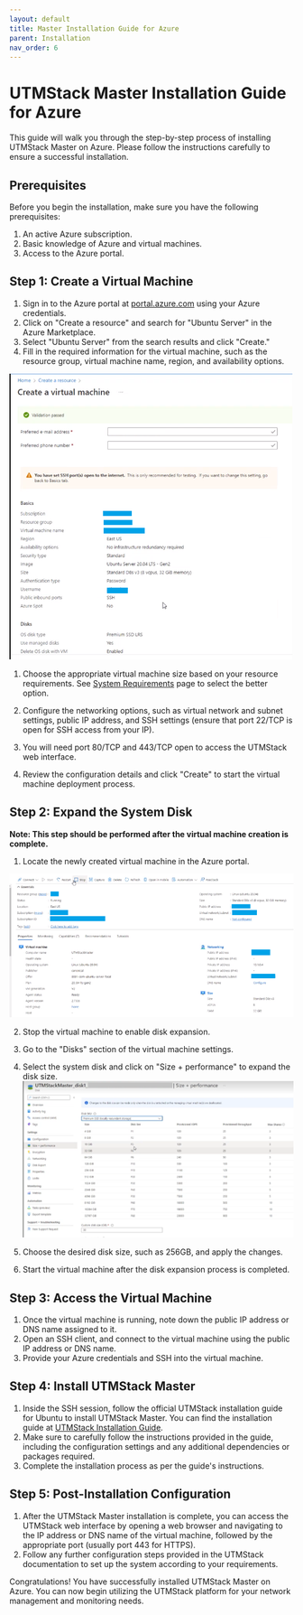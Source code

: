 ```yaml
---
layout: default
title: Master Installation Guide for Azure
parent: Installation
nav_order: 6
---
```


# UTMStack Master Installation Guide for Azure

This guide will walk you through the step-by-step process of installing UTMStack Master on Azure. Please follow the instructions carefully to ensure a successful installation.

## Prerequisites
Before you begin the installation, make sure you have the following prerequisites:

1. An active Azure subscription.
2. Basic knowledge of Azure and virtual machines.
3. Access to the Azure portal.

## Step 1: Create a Virtual Machine

1. Sign in to the Azure portal at [portal.azure.com](https://portal.azure.com) using your Azure credentials.
2. Click on "Create a resource" and search for "Ubuntu Server" in the Azure Marketplace.
3. Select "Ubuntu Server" from the search results and click "Create."
4. Fill in the required information for the virtual machine, such as the resource group, virtual machine name, region, and availability options.

<img alt="vm settings" src="./Images/Images/../../../Images/vmconf.png">


1. Choose the appropriate virtual machine size based on your resource requirements. See <a href="./SystemRequirements">System Requirements</a> page to select the better option.

2. Configure the networking options, such as virtual network and subnet settings, public IP address, and SSH settings (ensure that port 22/TCP is open for SSH access from your IP).

3. You will need port 80/TCP and 443/TCP open to access the UTMStack web interface.

4. Review the configuration details and click "Create" to start the virtual machine deployment process.

## Step 2: Expand the System Disk

**Note: This step should be performed after the virtual machine creation is complete.**

1. Locate the newly created virtual machine in the Azure portal.

<img alt="vm settings" src="./Images/Images/../../../Images/vmconf2.png">

2. Stop the virtual machine to enable disk expansion.
3. Go to the "Disks" section of the virtual machine settings.
4. Select the system disk and click on "Size + performance" to expand the disk size.
   <img alt="vm settings" src="./Images/Images/../../../Images/vmconf3.png">

5. Choose the desired disk size, such as 256GB, and apply the changes.
6. Start the virtual machine after the disk expansion process is completed.

## Step 3: Access the Virtual Machine

1. Once the virtual machine is running, note down the public IP address or DNS name assigned to it.
2. Open an SSH client, and connect to the virtual machine using the public IP address or DNS name.
3. Provide your Azure credentials and SSH into the virtual machine.

## Step 4: Install UTMStack Master

1. Inside the SSH session, follow the official UTMStack installation guide for Ubuntu to install UTMStack Master. You can find the installation guide at [UTMStack Installation Guide](./LinuxInstallation).
2. Make sure to carefully follow the instructions provided in the guide, including the configuration settings and any additional dependencies or packages required.
3. Complete the installation process as per the guide's instructions.

## Step 5: Post-Installation Configuration

1. After the UTMStack Master installation is complete, you can access the UTMStack web interface by opening a web browser and navigating to the IP address or DNS name of the virtual machine, followed by the appropriate port (usually port 443 for HTTPS).
2. Follow any further configuration steps provided in the UTMStack documentation to set up the system according to your requirements.

Congratulations! You have successfully installed UTMStack Master on Azure. You can now begin utilizing the UTMStack platform for your network management and monitoring needs.
